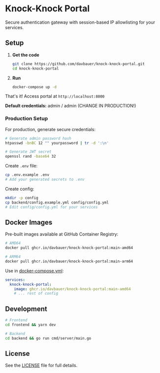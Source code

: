 # Knock-Knock Portal

Secure authentication gateway with session-based IP allowlisting for your services.

## Setup

1. **Get the code**
   ```bash
   git clone https://github.com/davbauer/knock-knock-portal.git
   cd knock-knock-portal
   ```

2. **Run**
   ```bash
   docker-compose up -d
   ```

That's it! Access portal at `http://localhost:8000`

**Default credentials:** admin / admin (CHANGE IN PRODUCTION!)

### Production Setup

For production, generate secure credentials:

```bash
# Generate admin password hash
htpasswd -bnBC 12 "" yourpassword | tr -d ':\n'

# Generate JWT secret
openssl rand -base64 32
```

Create `.env` file:
```bash
cp .env.example .env
# Add your generated secrets to .env
```

Create config:
```bash
mkdir -p config
cp backend/config.example.yml config/config.yml
# Edit config/config.yml for your services
```

## Docker Images

Pre-built images available at GitHub Container Registry:

```bash
# AMD64
docker pull ghcr.io/davbauer/knock-knock-portal:main-amd64

# ARM64
docker pull ghcr.io/davbauer/knock-knock-portal:main-arm64
```

Use in [docker-compose.yml](docker-compose.yml):
```yaml
services:
  knock-knock-portal:
    image: ghcr.io/davbauer/knock-knock-portal:main-amd64
    # ... rest of config
```

## Development

```bash
# Frontend
cd frontend && yarn dev

# Backend
cd backend && go run cmd/server/main.go
```

## License

See the [LICENSE](LICENSE) file for full details.

